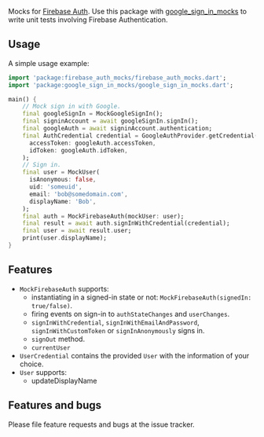 Mocks for [Firebase Auth](https://pub.dev/packages/firebase_auth). Use this package with [google_sign_in_mocks](https://pub.dev/packages/google_sign_in_mocks) to write unit tests involving Firebase Authentication.

## Usage

A simple usage example:

```dart
import 'package:firebase_auth_mocks/firebase_auth_mocks.dart';
import 'package:google_sign_in_mocks/google_sign_in_mocks.dart';

main() {
    // Mock sign in with Google.
    final googleSignIn = MockGoogleSignIn();
    final signinAccount = await googleSignIn.signIn();
    final googleAuth = await signinAccount.authentication;
    final AuthCredential credential = GoogleAuthProvider.getCredential(
      accessToken: googleAuth.accessToken,
      idToken: googleAuth.idToken,
    );
    // Sign in.
    final user = MockUser(
      isAnonymous: false,
      uid: 'someuid',
      email: 'bob@somedomain.com',
      displayName: 'Bob',
    );
    final auth = MockFirebaseAuth(mockUser: user);
    final result = await auth.signInWithCredential(credential);
    final user = await result.user;
    print(user.displayName);
}
```

## Features

- `MockFirebaseAuth` supports:
  - instantiating in a signed-in state or not: `MockFirebaseAuth(signedIn: true/false)`.
  - firing events on sign-in to `authStateChanges` and `userChanges`.
  - `signInWithCredential`, `signInWithEmailAndPassword`, `signInWithCustomToken`
   or `signInAnonymously` signs in.
  - `signOut` method.
  - `currentUser`
- `UserCredential` contains the provided `User` with the information of your choice.
- `User` supports:
  - updateDisplayName

## Features and bugs

Please file feature requests and bugs at the issue tracker.
